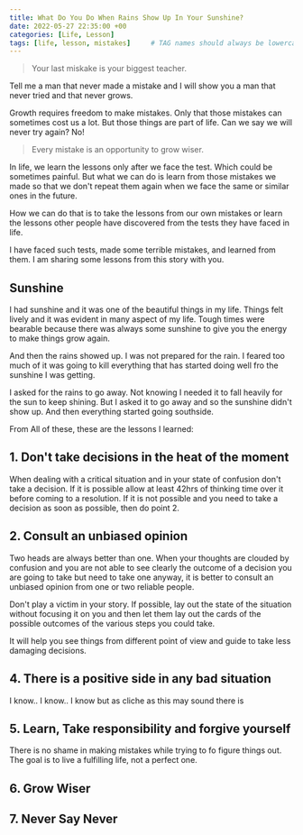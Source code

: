 ```yaml
---
title: What Do You Do When Rains Show Up In Your Sunshine?
date: 2022-05-27 22:35:00 +00
categories: [Life, Lesson]
tags: [life, lesson, mistakes]     # TAG names should always be lowercase
---
```


> Your last miskake is your biggest teacher.

Tell me a man that never made a mistake and I will show you a man that never tried and that never grows.

Growth requires freedom to make mistakes. Only that those mistakes can sometimes cost us a lot. But those things are part of life. Can we say we will never try again? No!

> Every mistake is an opportunity to grow wiser.

In life, we learn the lessons only after we face the test. Which could be sometimes painful. But what we can do is learn from those mistakes we made so that we don't repeat them again when we face the same or similar ones in the future.

How we can do that is to take the lessons from our own mistakes or learn the lessons other people have discovered from the tests they have faced in life.

I have faced such tests, made some terrible mistakes, and learned from them. I am sharing some lessons from this story with you.

## Sunshine

I had sunshine and it was one of the beautiful things in my life. Things felt lively and it was evident in many aspect of my life. Tough times were bearable because there was always some sunshine to give you the energy to make things grow again.

And then the rains showed up. I was not prepared for the rain. I feared too much of it was going to kill everything that has started doing well fro  the sunshine I was getting.

I asked for the rains to go away. Not knowing I needed it to fall heavily for the sun to keep shining. But I asked it to go away and so the sunshine didn't show up. And then everything started going  southside.

From All of these, these are the lessons I learned:

## 1. Don't take decisions in the heat of the moment

When dealing with a critical situation and in your state of confusion don't take a decision. If it is possible allow at least 42hrs of thinking time over it before coming to a resolution. If it is not possible and you need to take a decision as soon as possible, then do point 2.

## 2. Consult an unbiased opinion

Two heads are always better than one. When your thoughts are clouded by confusion and you are not able to see clearly the outcome of a decision you are going to take but need to take one anyway, it is better to consult an unbiased opinion from one or two reliable people.

Don't play a victim in your story. If possible, lay out the state of the situation without focusing it on you and then let them lay out the cards of the possible outcomes of the various steps you could take.

It will help you see things from different point of view and guide to take less damaging decisions.

## 4. There is a positive side in any bad situation

I know.. I know.. I know but as cliche as this may sound there is

## 5. Learn, Take responsibility and forgive yourself

There is no shame in making mistakes while trying to fo figure things out. The goal is to live a fulfilling life, not a perfect one.

## 6. Grow Wiser

## 7. Never Say Never
